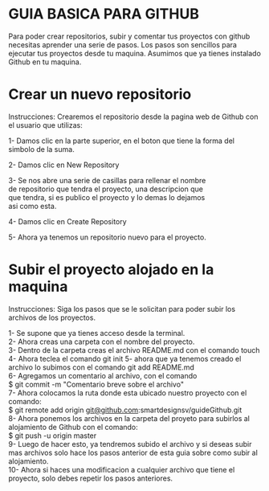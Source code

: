 # GUIA BASICA PARA GITHUB	
Para poder crear repositorios, subir y comentar tus proyectos
con github necesitas aprender una serie de pasos. Los pasos 
son sencillos para ejecutar tus proyectos desde tu maquina. 
Asumimos que ya tienes instalado Github en tu maquina.	

# Crear un nuevo repositorio
Instrucciones: Crearemos el repositorio desde la pagina web 
de Github con el usuario que utilizas:

1- Damos clic en la parte superior, en el boton que tiene
   la forma del simbolo de la suma.	

2- Damos clic en New Repository	

3- Se nos abre una serie de casillas para rellenar el nombre	
   de repositorio que tendra el proyecto, una descripcion que	 
   que tendra, si es publico el proyecto y lo demas lo dejamos	
   asi como esta.	

4- Damos clic en Create Repository	

5- Ahora ya tenemos un repositorio nuevo para el proyecto.	

# Subir el proyecto alojado en la maquina	
Instrucciones: Siga los pasos que se le solicitan para poder
subir los archivos de los proyectos.	

1- Se supone que ya tienes acceso desde la terminal.	
2- Ahora creas una carpeta con el nombre del proyecto.	
3- Dentro de la carpeta creas el archivo README.md con el comando touch		
4- Ahora teclea el comando git init	
5- ahora que ya tenemos creado el archivo lo subimos con el comando git add README.md	
6- Agregamos un comentario al archivo, con el comando	
   $ git commit -m "Comentario breve sobre el archivo"	
7- Ahora colocamos la ruta donde esta ubicado nuestro proyecto con el comando:		
   $ git remote add origin git@github.com:smartdesignsv/guideGithub.git			
8- Ahora ponemos los archivos en la carpeta del proyeto	para subirlos al alojamiento de Github con el comando:	    
   $ git push -u origin master	
9- Luego de hacer esto, ya tendremos subido el archivo y si deseas subir mas archivos solo hace los pasos anterior de esta guia sobre como subir al alojamiento.	
10- Ahora si haces una modificacion a cualquier archivo que tiene el proyecto, solo debes repetir los pasos anteriores.		

